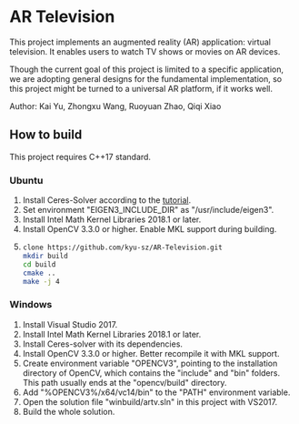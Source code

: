 # AR Television #

This project implements an augmented reality (AR) application: virtual television. It enables users to watch TV shows or movies on AR devices.

Though the current goal of this project is limited to a specific application, we are adopting general designs for the fundamental implementation, so this project might be turned to a universal AR platform, if it works well.

Author: Kai Yu, Zhongxu Wang, Ruoyuan Zhao, Qiqi Xiao

## How to build ##

This project requires C++17 standard.

### Ubuntu ###

1. Install Ceres-Solver according to the [tutorial](http://ceres-solver.org/installation.html).
2. Set environment "EIGEN3_INCLUDE_DIR" as "/usr/include/eigen3".
3. Install Intel Math Kernel Libraries 2018.1 or later.
4. Install OpenCV 3.3.0 or higher. Enable MKL support during building.
5. ```bash
   clone https://github.com/kyu-sz/AR-Television.git
   mkdir build
   cd build
   cmake ..
   make -j 4
   ```

### Windows ###
1. Install Visual Studio 2017.
2. Install Intel Math Kernel Libraries 2018.1 or later.
2. Install Ceres-solver with its dependencies.
2. Install OpenCV 3.3.0 or higher. Better recompile it with MKL support.
3. Create environment variable "OPENCV3", pointing to the installation directory of OpenCV, which contains the "include" and "bin" folders. This path usually ends at the "opencv/build" directory.
4. Add "%OPENCV3%/x64/vc14/bin" to the "PATH" environment variable.
5. Open the solution file "winbuild/artv.sln" in this project with VS2017.
6. Build the whole solution.
